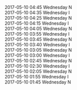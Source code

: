2017-05-10 04:45 Wednesday  N  
2017-05-10 04:35 Wednesday  I  
2017-05-10 04:25 Wednesday  N  
2017-05-10 04:15 Wednesday  I  
2017-05-10 04:05 Wednesday  N  
2017-05-10 03:55 Wednesday  I  
2017-05-10 03:45 Wednesday  N  
2017-05-10 03:40 Wednesday  I  
2017-05-10 03:05 Wednesday  N  
2017-05-10 03:00 Wednesday  I  
2017-05-10 02:45 Wednesday  N  
2017-05-10 02:30 Wednesday  I  
2017-05-10 02:05 Wednesday  N  
2017-05-10 01:55 Wednesday  I  
2017-05-10 01:45 Wednesday  N  
